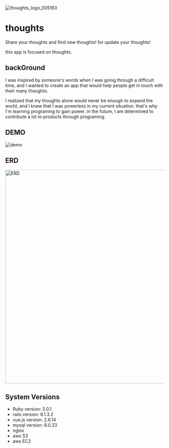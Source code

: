 ![thoughts_logo_005163](https://user-images.githubusercontent.com/76805176/129742484-8538aa5e-a8e9-4cca-a917-0ef5e889bf9e.png)

# thoughts
Share your thoughts and find new thoughts! for update your thoughts!

this app is focused on thoughts.

## backGround
I was inspired by someone's words when I was going through a difficult time, and I wanted to create an app that would help people get in touch with their many thoughts.

I realized that my thoughts alone would never be enough to expand the world, and I knew that I was powerless in my current situation.
that's why I'm learning programing to gain power.
in the future, I am determined to contribute a lot to products through programing.

## DEMO
![demo](https://user-images.githubusercontent.com/76805176/130169268-74de828a-66bf-48af-bfc3-01e52c82e145.gif)

## ERD
<img width="677" alt="ERD" src="https://user-images.githubusercontent.com/76805176/130169746-bf7dae7f-f9cd-44e4-b46d-c9ac20fd030c.png">


## System Versions
* Ruby version:   3.0.1
* rails version:  6.1.3.2
* vue.js version: 2.6.14
* mysql version:  8.0.23
* nginx
* aws S3
* aws EC2

